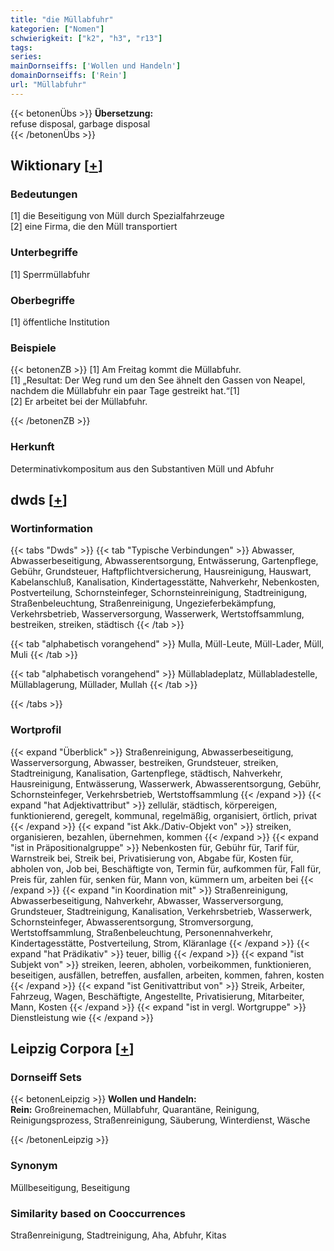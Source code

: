 ```yaml
---
title: "die Müllabfuhr"
kategorien: ["Nomen"]
schwierigkeit: ["k2", "h3", "r13"]
tags:
series:
mainDornseiffs: ['Wollen und Handeln']
domainDornseiffs: ['Rein']
url: "Müllabfuhr"
---
```


{{< betonenÜbs >}}
**Übersetzung:**  
refuse disposal, garbage disposal  
{{< /betonenÜbs >}}

## Wiktionary [[+](https://de.wiktionary.org/wiki/Müllabfuhr)]

### Bedeutungen
[1] die Beseitigung von Müll durch Spezialfahrzeuge  
[2] eine Firma, die den Müll transportiert  

### Unterbegriffe
[1] Sperrmüllabfuhr  

### Oberbegriffe
[1] öffentliche Institution  

### Beispiele
{{< betonenZB >}}
[1] Am Freitag kommt die Müllabfuhr.  
[1] „Resultat: Der Weg rund um den See ähnelt den Gassen von Neapel, nachdem die Müllabfuhr ein paar Tage gestreikt hat.“[1]  
[2] Er arbeitet bei der Müllabfuhr.  

{{< /betonenZB >}}
### Herkunft
Determinativkompositum aus den Substantiven Müll und Abfuhr  



## dwds [[+](https://www.dwds.de/wb/Müllabfuhr)]

### Wortinformation
{{< tabs "Dwds" >}}
{{< tab "Typische Verbindungen" >}}
Abwasser, Abwasserbeseitigung, Abwasserentsorgung, Entwässerung, Gartenpflege, Gebühr, Grundsteuer, Haftpflichtversicherung, Hausreinigung, Hauswart, Kabelanschluß, Kanalisation, Kindertagesstätte, Nahverkehr, Nebenkosten, Postverteilung, Schornsteinfeger, Schornsteinreinigung, Stadtreinigung, Straßenbeleuchtung, Straßenreinigung, Ungezieferbekämpfung, Verkehrsbetrieb, Wasserversorgung, Wasserwerk, Wertstoffsammlung, bestreiken, streiken, städtisch
{{< /tab >}}

{{< tab "alphabetisch vorangehend" >}}
Mulla, Müll-Leute, Müll-Lader, Müll, Muli
{{< /tab >}}

{{< tab "alphabetisch vorangehend" >}}
Müllabladeplatz, Müllabladestelle, Müllablagerung, Müllader, Mullah
{{< /tab >}}

{{< /tabs >}}

### Wortprofil
{{< expand "Überblick" >}} Straßenreinigung, Abwasserbeseitigung, Wasserversorgung, Abwasser, bestreiken, Grundsteuer, streiken, Stadtreinigung, Kanalisation, Gartenpflege, städtisch, Nahverkehr, Hausreinigung, Entwässerung, Wasserwerk, Abwasserentsorgung, Gebühr, Schornsteinfeger, Verkehrsbetrieb, Wertstoffsammlung {{< /expand >}}
{{< expand "hat Adjektivattribut" >}} zellulär, städtisch, körpereigen, funktionierend, geregelt, kommunal, regelmäßig, organisiert, örtlich, privat {{< /expand >}}
{{< expand "ist Akk./Dativ-Objekt von" >}} streiken, organisieren, bezahlen, übernehmen, kommen {{< /expand >}}
{{< expand "ist in Präpositionalgruppe" >}} Nebenkosten für, Gebühr für, Tarif für, Warnstreik bei, Streik bei, Privatisierung von, Abgabe für, Kosten für, abholen von, Job bei, Beschäftigte von, Termin für, aufkommen für, Fall für, Preis für, zahlen für, senken für, Mann von, kümmern um, arbeiten bei {{< /expand >}}
{{< expand "in Koordination mit" >}} Straßenreinigung, Abwasserbeseitigung, Nahverkehr, Abwasser, Wasserversorgung, Grundsteuer, Stadtreinigung, Kanalisation, Verkehrsbetrieb, Wasserwerk, Schornsteinfeger, Abwasserentsorgung, Stromversorgung, Wertstoffsammlung, Straßenbeleuchtung, Personennahverkehr, Kindertagesstätte, Postverteilung, Strom, Kläranlage {{< /expand >}}
{{< expand "hat Prädikativ" >}} teuer, billig {{< /expand >}}
{{< expand "ist Subjekt von" >}} streiken, leeren, abholen, vorbeikommen, funktionieren, beseitigen, ausfällen, betreffen, ausfallen, arbeiten, kommen, fahren, kosten {{< /expand >}}
{{< expand "ist Genitivattribut von" >}} Streik, Arbeiter, Fahrzeug, Wagen, Beschäftigte, Angestellte, Privatisierung, Mitarbeiter, Mann, Kosten {{< /expand >}}
{{< expand "ist in vergl. Wortgruppe" >}} Dienstleistung wie {{< /expand >}}

## Leipzig Corpora [[+](https://corpora.uni-leipzig.de/en/res?word=Müllabfuhr&corpusId=deu_newscrawl-public_2018)]

### Dornseiff Sets
{{< betonenLeipzig >}}
**Wollen und Handeln:**  
**Rein:** Großreinemachen, Müllabfuhr, Quarantäne, Reinigung, Reinigungsprozess, Straßenreinigung, Säuberung, Winterdienst, Wäsche  

{{< /betonenLeipzig >}}

### Synonym
Müllbeseitigung, Beseitigung


### Similarity based on Cooccurrences
Straßenreinigung, Stadtreinigung, Aha, Abfuhr, Kitas

